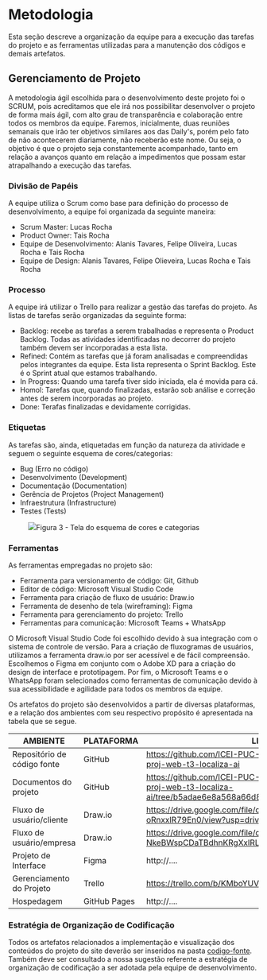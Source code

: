 
# Metodologia

Esta seção descreve a organização da equipe para a execução das tarefas do projeto e as ferramentas utilizadas para a manutenção dos códigos e demais artefatos.

## Gerenciamento de Projeto

A metodologia ágil escolhida para o desenvolvimento deste projeto foi o SCRUM, pois acreditamos que ele irá nos possibilitar desenvolver o projeto de forma mais ágil, com alto grau de transparência e colaboração entre todos os membros da equipe. Faremos, inicialmente, duas reuniões semanais que irão ter objetivos similares aos das Daily's, porém pelo fato de não acontecerem diariamente, não receberão este nome. Ou seja, o objetivo é que o projeto seja constantemente acompanhado, tanto em relação a avanços quanto em relação a impedimentos que possam estar atrapalhando a execução das tarefas.  

### Divisão de Papéis

A equipe utiliza o Scrum como base para definição do processo de desenvolvimento, a equipe foi organizada da seguinte maneira: 
- Scrum Master: Lucas Rocha
- Product Owner: Tais Rocha
- Equipe de Desenvolvimento: Alanis Tavares, Felipe Oliveira, Lucas Rocha e Tais Rocha
- Equipe de Design: Alanis Tavares, Felipe Olieveira, Lucas Rocha e Tais Rocha

### Processo

A equipe irá utilizar o Trello para realizar a gestão das tarefas do projeto. As listas de tarefas serão organizadas da seguinte forma: 

- Backlog: recebe as tarefas a serem trabalhadas e representa o Product Backlog. Todas as atividades identificadas no decorrer do projeto também devem ser incorporadas a esta lista. 
- Refined: Contém as tarefas que já foram analisadas e compreendidas pelos integrantes da equipe. Esta lista representa o Sprint Backlog. Este é o Sprint atual que estamos trabalhando. 
- In Progress: Quando uma tarefa tiver sido iniciada, ela é movida para cá. 
- Homol: Tarefas que, quando finalizadas, estarão sob análise e correção antes de serem incorporadas ao projeto. 
- Done: Terafas finalizadas e devidamente corrigidas. 


### Etiquetas
<p>As tarefas são, ainda, etiquetadas em função da natureza da atividade e seguem o seguinte esquema de cores/categorias:</p>

<ul>
  <li>Bug (Erro no código)</li>
  <li>Desenvolvimento (Development)</li>
  <li>Documentação (Documentation)</li>
  <li>Gerência de Projetos (Project Management)</li>
  <li>Infraestrutura (Infrastructure)</li>
  <li>Testes (Tests)</li>
</ul>

<figure> 
  <img src="https://user-images.githubusercontent.com/100447878/164068979-9eed46e1-9b44-461e-ab88-c2388e6767a1.png"
    <figcaption>Figura 3 - Tela do esquema de cores e categorias</figcaption>
</figure> 
  
### Ferramentas

As ferramentas empregadas no projeto são:
<ul>
  <li>Ferramenta para versionamento de código: Git, Github</li>
  <li>Editor de código: Microsoft Visual Studio Code</li>
  <li>Ferramenta para criação de fluxo de usuário: Draw.io</li>
  <li>Ferramenta de desenho de tela (wireframing): Figma</li>
  <li>Ferramenta para gerenciamento do projeto: Trello</li>
  <li>Ferramentas para comunicação: Microsoft Teams + WhatsApp</li>
</ul>


O Microsoft Visual Studio Code foi escolhido devido à sua integração com o sistema de controle de versão. Para a criação de fluxogramas de usuários, utilizamos a ferramenta draw.io por ser acessível e de fácil compreensão. Escolhemos o Figma em conjunto com o Adobe XD para a criação do design de interface e prototipagem. Por fim, o Microsoft Teams e o WhatsApp foram selecionados como ferramentas de comunicação devido à sua acessibilidade e agilidade para todos os membros da equipe.

Os artefatos do projeto são desenvolvidos a partir de diversas plataformas, e a relação dos ambientes com seu respectivo propósito é apresentada na tabela que se segue.

| AMBIENTE                            | PLATAFORMA                         | LINK DE ACESSO                         |
|-------------------------------------|------------------------------------|----------------------------------------|
| Repositório de código fonte         | GitHub                             | https://github.com/ICEI-PUC-Minas-PMV-ADS/pmv-ads-2024-1-e1-proj-web-t3-localiza-ai                            |
| Documentos do projeto               | GitHub                             | https://github.com/ICEI-PUC-Minas-PMV-ADS/pmv-ads-2024-1-e1-proj-web-t3-localiza-ai/tree/b5adae6e8a568a66d801c0170289104679752496/documentos                            |
| Fluxo de usuário/cliente            | Draw.io                            | https://drive.google.com/file/d/15vVCFx32Qpv7ElvxU_g-oRnxxlR79En0/view?usp=drive_link                            |
| Fluxo de usuário/empresa            | Draw.io                            | https://drive.google.com/file/d/1UW2MoY-NkeBWspCDaTBdhnKRgXxlRLvF/view?usp=drive_link                            |
| Projeto de Interface                | Figma                              | http://....                            |
| Gerenciamento do Projeto            | Trello                    | https://trello.com/b/KMboYUVU/localizaai                           |
| Hospedagem                          | GitHub Pages                       | http://....                            |


### Estratégia de Organização de Codificação 

Todos os artefatos relacionados a implementação e visualização dos conteúdos do projeto do site deverão ser inseridos na pasta [codigo-fonte](http://https://github.com/ICEI-PUC-Minas-PMV-ADS/WebApplicationProject-Template-v2/tree/main/codigo-fonte). Também deve ser consultado a nossa sugestão referente a estratégia de organização de codificação a ser adotada pela equipe de desenvolvimento.
